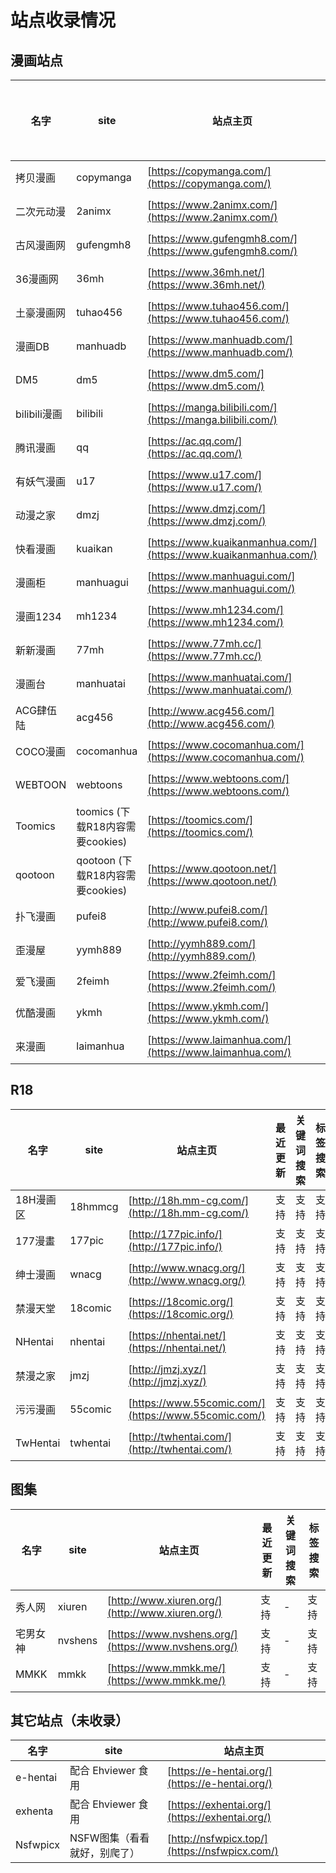 # 站点收录情况

## 漫画站点

| 名字 | site | 站点主页 | 最近更新 | 关键词搜索 | 标签搜索 |
| --- | --- | --- | --- | --- | --- |
| 拷贝漫画 | copymanga | [https://copymanga.com/](https://copymanga.com/) | 支持 | 支持 | 支持 |
| 二次元动漫 | 2animx | [https://www.2animx.com/](https://www.2animx.com/) | 支持 | 支持 | 支持 |
| 古风漫画网 | gufengmh8 | [https://www.gufengmh8.com/](https://www.gufengmh8.com/) | 支持 | - | 支持
| 36漫画网 | 36mh | [https://www.36mh.net/](https://www.36mh.net/) | 支持 | - | 支持
| 土豪漫画网 | tuhao456 | [https://www.tuhao456.com/](https://www.tuhao456.com/) | 支持 | 支持 | 支持 |
| 漫画DB | manhuadb | [https://www.manhuadb.com/](https://www.manhuadb.com/) | 支持 | 支持 | 支持 |
| DM5 | dm5 | [https://www.dm5.com/](https://www.dm5.com/) | 支持 | 支持 | 支持 |
| bilibili漫画 | bilibili | [https://manga.bilibili.com/](https://manga.bilibili.com/) | 支持 | 支持 | 支持 |
| 腾讯漫画 | qq | [https://ac.qq.com/](https://ac.qq.com/) | 支持 | 支持 | 支持 |
| 有妖气漫画 | u17 |  [https://www.u17.com/](https://www.u17.com/) | 支持 | 支持 | 支持 |
| 动漫之家 | dmzj | [https://www.dmzj.com/](https://www.dmzj.com/) | 支持 | 支持 | 支持 |
| 快看漫画 | kuaikan | [https://www.kuaikanmanhua.com/](https://www.kuaikanmanhua.com/) | 支持 | 支持 | 支持 |
| 漫画柜 | manhuagui | [https://www.manhuagui.com/](https://www.manhuagui.com/) | 支持 | 支持 | 支持 |
| 漫画1234 | mh1234 | [https://www.mh1234.com/](https://www.mh1234.com/) | 支持 | 支持 | 支持 |
| 新新漫画 | 77mh | [https://www.77mh.cc/](https://www.77mh.cc/) | 支持 | 支持 | 支持 |
| 漫画台 | manhuatai | [https://www.manhuatai.com/](https://www.manhuatai.com/) | 支持 | - | - |
| ACG肆伍陆 | acg456 | [http://www.acg456.com/](http://www.acg456.com/) | 支持 | - | 支持 |
| COCO漫画 | cocomanhua | [https://www.cocomanhua.com/](https://www.cocomanhua.com/) | 支持 | 支持 | 支持 |
| WEBTOON | webtoons | [https://www.webtoons.com/](https://www.webtoons.com/) | 支持 | - | - |
| Toomics | toomics (下载R18内容需要cookies) |  [https://toomics.com/](https://toomics.com/) | 支持 | - | 支持 |
| qootoon | qootoon (下载R18内容需要cookies) | [https://www.qootoon.net/](https://www.qootoon.net/) | 支持 | - | - |
| 扑飞漫画 | pufei8 | [http://www.pufei8.com/](http://www.pufei8.com/) | - | - | 支持 |
| 歪漫屋 | yymh889 | [http://yymh889.com/](http://yymh889.com/) | 支持 | 支持 | - |
| 爱飞漫画 | 2feimh | [https://www.2feimh.com/](https://www.2feimh.com/) | - | - | - |
| 优酷漫画 | ykmh | [https://www.ykmh.com/](https://www.ykmh.com/) | 支持 | 支持 | - |
| 来漫画 | laimanhua | [https://www.laimanhua.com/](https://www.laimanhua.com/) | 支持 | 支持 | 支持 |

## R18

| 名字 | site | 站点主页 | 最近更新 | 关键词搜索 | 标签搜索 |
| --- | --- | --- | --- | --- | --- |
| 18H漫画区 | 18hmmcg | [http://18h.mm-cg.com/](http://18h.mm-cg.com/) | 支持 | 支持 | 支持 |
| 177漫畫 | 177pic | [http://177pic.info/](http://177pic.info/) | 支持 | 支持 | 支持 |
| 绅士漫画 | wnacg | [http://www.wnacg.org/](http://www.wnacg.org/) | 支持 | 支持 | 支持 |
| 禁漫天堂 | 18comic | [https://18comic.org/](https://18comic.org/) | 支持 | 支持 | 支持 |
| NHentai | nhentai | [https://nhentai.net/](https://nhentai.net/) | 支持 | 支持 | 支持 |
| 禁漫之家 | jmzj | [http://jmzj.xyz/](http://jmzj.xyz/) | 支持 | 支持 | 支持 |
| 污污漫画 | 55comic | [https://www.55comic.com/](https://www.55comic.com/) | 支持 | 支持 | 支持 |
| TwHentai | twhentai | [http://twhentai.com/](http://twhentai.com/) | 支持 | 支持 | 支持 |

## 图集

| 名字 | site | 站点主页 | 最近更新 | 关键词搜索 | 标签搜索 |
| --- | --- | --- | --- | --- | --- |
| 秀人网 | xiuren | [http://www.xiuren.org/](http://www.xiuren.org/) | 支持 | - | 支持 |
| 宅男女神 | nvshens | [https://www.nvshens.org/](https://www.nvshens.org/) | 支持 | - | 支持 |
| MMKK | mmkk | [https://www.mmkk.me/](https://www.mmkk.me/) | 支持 | - | 支持 |


## 其它站点（未收录）

| 名字 | site | 站点主页 |
| --- | --- | --- |
| e-hentai | 配合 Ehviewer 食用 | [https://e-hentai.org/](https://e-hentai.org/) |
| exhenta | 配合 Ehviewer 食用 | [https://exhentai.org/](https://exhentai.org/) |
| Nsfwpicx | NSFW图集（看看就好，别爬了） | [http://nsfwpicx.top/](https://nsfwpicx.com/) |
